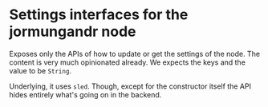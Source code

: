 # Settings interfaces for the jormungandr node

Exposes only the APIs of how to update or get the settings of the node.
The content is very much opinionated already. We expects the keys and the
value to be `String`.

Underlying, it uses `sled`. Though, except for the constructor itself
the API hides entirely what's going on in the backend.

